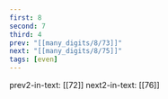 ```yaml
---
first: 8
second: 7
third: 4
prev: "[[many_digits/8/73]]"
next: "[[many_digits/8/75]]"
tags: [even]
---
```

prev2-in-text: [[72]]
next2-in-text: [[76]]
